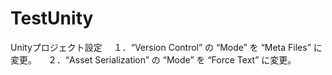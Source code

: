 # TestUnity
Unityプロジェクト設定
　１．“Version Control” の “Mode” を “Meta Files” に変更。
　２．“Asset Serialization” の “Mode” を “Force Text” に変更。
